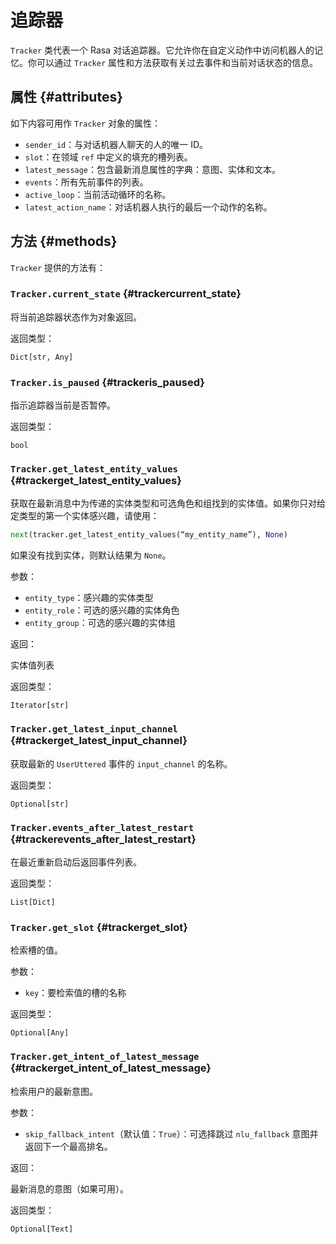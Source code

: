 # 追踪器

`Tracker` 类代表一个 Rasa 对话追踪器。它允许你在自定义动作中访问机器人的记忆。你可以通过 `Tracker` 属性和方法获取有关过去事件和当前对话状态的信息。

## 属性 {#attributes}

如下内容可用作 `Tracker` 对象的属性：

- `sender_id`：与对话机器人聊天的人的唯一 ID。
- `slot`：在领域 `ref` 中定义的填充的槽列表。
- `latest_message`：包含最新消息属性的字典：意图、实体和文本。
- `events`：所有先前事件的列表。
- `active_loop`：当前活动循环的名称。
- `latest_action_name`：对话机器人执行的最后一个动作的名称。

## 方法 {#methods}

`Tracker` 提供的方法有：

### `Tracker.current_state` {#trackercurrent_state}

将当前追踪器状态作为对象返回。

返回类型：

`Dict[str, Any]`

### `Tracker.is_paused` {#trackeris_paused}

指示追踪器当前是否暂停。

返回类型：

`bool`

### `Tracker.get_latest_entity_values` {#trackerget_latest_entity_values}

获取在最新消息中为传递的实体类型和可选角色和组找到的实体值。如果你只对给定类型的第一个实体感兴趣，请使用：

```python
next(tracker.get_latest_entity_values(“my_entity_name”), None)
```

如果没有找到实体，则默认结果为 `None`。

参数：

- `entity_type`：感兴趣的实体类型
- `entity_role`：可选的感兴趣的实体角色
- `entity_group`：可选的感兴趣的实体组

返回：

实体值列表

返回类型：

`Iterator[str]`

### `Tracker.get_latest_input_channel` {#trackerget_latest_input_channel}

获取最新的 `UserUttered` 事件的 `input_channel` 的名称。

返回类型：

`Optional[str]`

### `Tracker.events_after_latest_restart` {#trackerevents_after_latest_restart}

在最近重新启动后返回事件列表。

返回类型：

`List[Dict]`

### `Tracker.get_slot` {#trackerget_slot}

检索槽的值。

参数：

- `key`：要检索值的槽的名称

返回类型：

`Optional[Any]`

### `Tracker.get_intent_of_latest_message` {#trackerget_intent_of_latest_message}

检索用户的最新意图。

参数：

- `skip_fallback_intent`（默认值：`True`）：可选择跳过 `nlu_fallback` 意图并返回下一个最高排名。

返回：

最新消息的意图（如果可用）。

返回类型：

`Optional[Text]`
